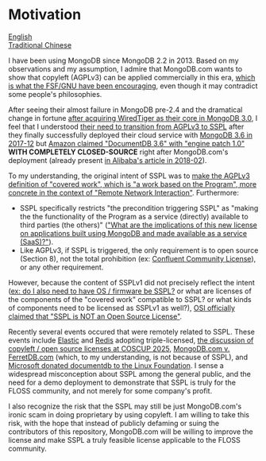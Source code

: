 # Motivation

[English](00-Motivation.en.md) \
[Traditional Chinese](00-Motivation.zh-hant.md)

I have been using MongoDB since MongoDB 2.2 in 2013. Based on my observations and my assumption, I admire that MongoDB.com wants to show that copyleft (AGPLv3) can be applied commercially in this era, [which is what the FSF/GNU have been encouraging](https://www.gnu.org/philosophy/selling.html), even though it may contradict some people's philosophies.

After seeing their almost failure in MongoDB pre-2.4 and the dramatical change in fortune [after acquiring WiredTiger as their core in MongoDB 3.0](https://www.mongodb.com/company/newsroom/press-releases/wired-tiger), I feel that I understood [their need to transition from AGPLv3 to SSPL](https://www.mongodb.com/company/newsroom/press-releases/mongodb-issues-new-server-side-public-license-for-mongodb-community-server) after they finally successfully deployed their cloud service with [MongoDB 3.6 in 2017-12](https://github.com/mongodb/mongo/tree/r3.6.0) but [Amazon claimed "DocumentDB 3.6" with "engine patch 1.0"](https://docs.aws.amazon.com/documentdb/latest/developerguide/release-notes.html#release-notes.06-30-2020) **WITH COMPLETELY CLOSED-SOURCE** right after MongoDB.com's deployment (already present [in Alibaba's article in 2018-02](https://www.alibabacloud.com/blog/Alibaba-Cloud-Product-Comparison-for-AWS-Professionals_444958)).

To my understanding, the original intent of SSPL was to [make the AGPLv3 definition of "covered work", which is "a work based on the Program", more concrete in the context of "Remote Network Interaction"](https://lists.opensource.org/pipermail/license-review_lists.opensource.org/2018-December/003863.html). Furthermore:
* SSPL specifically restricts "the precondition triggering SSPL" as "making the the functionality of the Program as a service (directly) available to third parties (the others)" (["What are the implications of this new license on applications built using MongoDB and made available as a service (SaaS)?"](https://www.mongodb.com/legal/licensing/server-side-public-license/faq)).
* Like AGPLv3, if SSPL is triggered, the only requirement is to open source (Section 8), not the total prohibition (ex: [Confluent Community License](https://www.confluent.io/confluent-community-license/)), or any other requirement.

However, because the content of SSPLv1 did not precisely reflect the intent ([ex: do I also need to have OS / firmware be SSPL?](https://lists.opensource.org/pipermail/license-review_lists.opensource.org/2018-October/003654.html) or what are licenses of the components of the "covered work" compatible to SSPL? or what kinds of components need to be licensed as SSPLv1 as well?), [OSI officially claimed that "SSPL is NOT an Open Source License"](https://opensource.org/blog/the-sspl-is-not-an-open-source-license).

Recently several events occured that were remotely related to SSPL. These events include [Elastic](https://github.com/elastic/elasticsearch/blob/v8.16.0/LICENSE.txt) and [Redis](https://github.com/redis/redis/blob/8.0.1/LICENSE.txt) adopting triple-licensed, [the discussion of copyleft / open source licenses at COSCUP 2025](https://github.com/lucienchlin/slides/blob/main/2025/20250809-COSCUP2025-Legal_Considerations_for_Open_Source_Program_Office_Collaboration.pdf), [MongoDB.com v. FerretDB.com](https://www.mongodb.com/company/blog/building-for-developers-not-imitators) (which, to my understanding, is not because of SSPL), and [Microsoft donated documentdb to the Linux Foundation](https://opensource.microsoft.com/blog/2025/08/25/documentdb-joins-the-linux-foundation/). I sense a widespread misconception about SSPL among the general public, and the need for a demo deployment to demonstrate that SSPL is truly for the FLOSS community, and not merely for some company's profit.

I also recognize the risk that the SSPL may still be just MongoDB.com's ironic scam in doing proprietary by using copyleft. I am willing to take this risk, with the hope that instead of publicly defaming or suing the contributors of this repository, MongoDB.com will be willing to improve the license and make SSPL a truly feasible license applicable to the FLOSS community.
